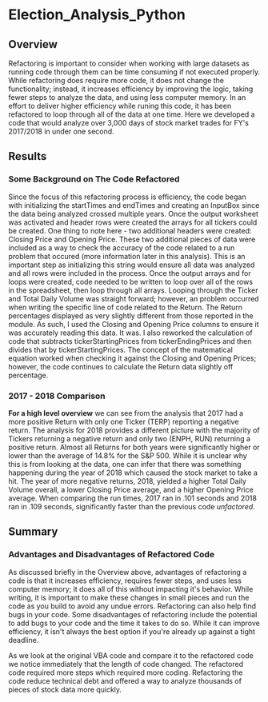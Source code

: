 # Election_Analysis_Python
## Overview
Refactoring is important to consider when working with large datasets as running code through them can be time consuming if not executed properly. While refactoring does require more code, it does not change the functionality; instead, it increases efficiency by improving the logic, taking fewer steps to analyze the data, and using less computer memory. In an effort to deliver higher efficiency while runing this code, it has been refactored to loop through all of the data at one time. Here we developed a code that would analyze over 3,000 days of stock market trades for FY's 2017/2018 in under one second.   
## Results
### Some Background on The Code Refactored
Since the focus of this refactoring process is efficiency, the code began with initializing the startTimes and endTimes and creating an InputBox since the data being analyzed crossed multiple years. Once the output worksheet was activated and header rows were created the arrays for all tickers could be created. One thing to note here - two additional headers were created: Closing Price and Opening Price. These two additional pieces of data were included as a way to check the accuracy of the code related to a run problem that occured (more information later in this analysis). This is an important step as initializing this string would ensure all data was analyzed and all rows were included in the process. Once the output arrays and for loops were created, code needed to be written to loop over all of the rows in the spreadsheet, then loop through all arrays. Looping through the Ticker and Total Daily Volume was straight forward; however, an problem occurred when writing the specific line of code related to the Return. The Return percentages displayed as very slightly different from those reported in the module. As such, I used the Closing and Opening Price columns to ensure it was accurately reading this data. It was. I also reworked the calculation of code that subtracts tickerStartingPrices from tickerEndingPrices and then divides that by tickerStartingPrices. The concept of the matematical equation worked when checking it against the Closing and Opening Prices; however, the code continues to calculate the Return data slightly off percentage. 
### 2017 - 2018 Comparison
**For a high level overview** we can see from the analysis that 2017 had a more positive Return with only one Ticker (TERP) reporting a negative return. The analysis for 2018 provides a different picture with the majority of Tickers returning a negative return and only two (ENPH, RUN) returning a positive return. Almost all Returns for both years were significantly higher or lower than the average of 14.8% for the S&P 500. While it is unclear why this is from looking at the data, one can infer that there was something happening during the year of 2018 which caused the stock market to take a hit. The year of more negative returns, 2018, yielded a higher Total Daily Volume overall, a lower Closing Price average, and a higher Opening Price average. When comparing the run times, 2017 ran in .101 seconds and 2018 ran in .109 seconds, significantly faster than the previous code *unfactored*. 
## Summary
### Advantages and Disadvantages of Refactored Code
As discussed briefly in the Overview above, advantages of refactoring a code is that it increases efficiency, requires fewer steps, and uses less computer memory; it does all of this without impacting it's behavior. While writing, it is important to make these changes in small pieces and run the code as you build to avoid any undue errors. Refactoring can also help find bugs in your code. Some disadvantages of refactoring include the potential to add bugs to your code and the time it takes to do so. While it can improve efficiency, it isn't always the best option if you're already up against a tight deadline. 

As we look at the original VBA code and compare it to the refactored code we notice immediately that the length of code changed. The refactored code required more steps which required more coding. Refactoring the code reduce technical debt and offered a way to analyze thousands of pieces of stock data more quickly. 
